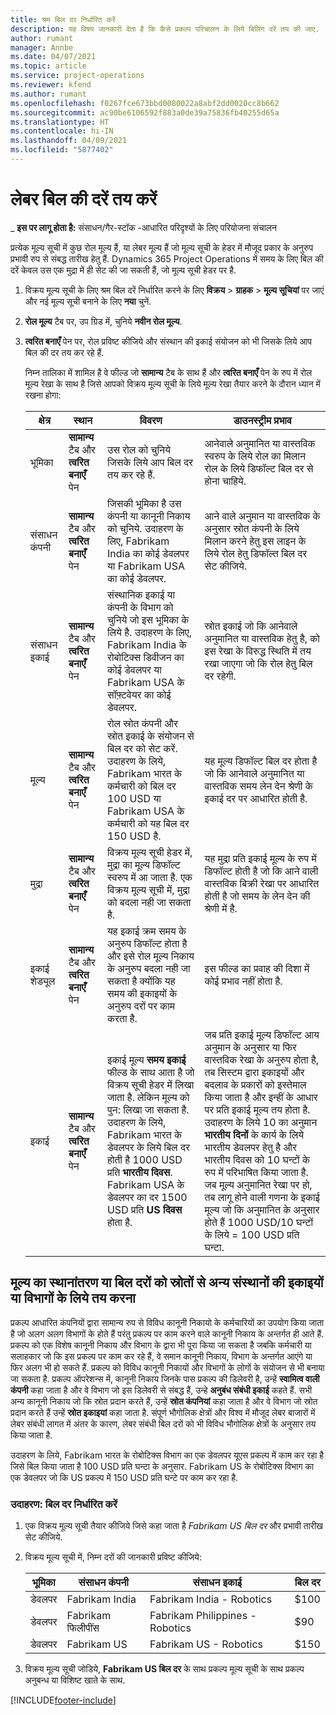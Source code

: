 ```yaml
---
title: श्रम बिल दर निर्धारित करें
description: यह विषय जानकारी देता है कि कैसे प्रकल्प परिचालन के लिये बिलिंग दरें तय की जाए.
author: rumant
manager: Annbe
ms.date: 04/07/2021
ms.topic: article
ms.service: project-operations
ms.reviewer: kfend
ms.author: rumant
ms.openlocfilehash: f0267fce673bbd0080022a8abf2dd0020cc8b662
ms.sourcegitcommit: ac90be6106592f883a0de39a75836fb40255d65a
ms.translationtype: HT
ms.contentlocale: hi-IN
ms.lasthandoff: 04/09/2021
ms.locfileid: "5877402"
---
```

# <a name="set-up-labor-bill-rates"></a>लेबर बिल की दरें तय करें

_ **इस पर लागू होता है:** संसाधन/गैर-स्टॉक -आधारित परिदृश्यों के लिए परियोजना संचालन

प्रत्येक मूल्य सूची में कुछ रोल मूल्य हैं, या लेबर मूल्य हैं जो मूल्य सूची के हेडर में मौजूद प्रकार के अनुरुप प्रभावी रुप से संबद्ध तारीख हेतु हैं. Dynamics 365 Project Operations में समय के लिए बिल की दरें केवल उस एक मुद्रा में ही सेट की जा सकती हैं, जो मूल्य सूची हेडर पर है.

1. विक्रय मूल्य सूची के लिए श्रम बिल दरें निर्धारित करने के लिए **विक्रय** > **ग्राहक** > **मूल्य सूचियां** पर जाएं और नई मूल्य सूची बनाने के लिए **नया** चुनें. 
2. **रोल मूल्य** टैब पर, उप ग्रिड में, चुनिये **नवीन रोल मूल्य**. 
3. **त्वरित बनाएँ** पेन पर, रोल प्रविष्ट कीजिये और संस्थान की इकाई संयोजन को भी जिसके लिये आप बिल की दर तय कर रहे हैं.

   निम्न तालिका में शामिल है वे फील्ड जो **सामान्य** टैब के साथ हैं और **त्वरित बनाएँ** पेन के रुप में रोल मूल्य रेखा के साथ है जिसे आपको विक्रय मूल्य सूची के लिये मूल्य रेखा तैयार करने के दौरान ध्यान में रखना होगा:

    | क्षेत्र | स्थान | विवरण | डाउनस्ट्रीम प्रभाव |
    | --- | --- | --- | --- |
    | भूमिका | **सामान्य** टैब और **त्वरित बनाएँ** पेन | उस रोल को चुनिये जिसके लिये आप बिल दर तय कर रहे हैं. | आनेवाले अनुमानित या वास्तविक स्वरुप के लिये रोल का मिलान रोल के लिये डिफॉल्ट बिल दर से होना चाहिये. |
    | संसाधन कंपनी | **सामान्य** टैब और **त्वरित बनाएँ** पेन | जिसकी भूमिका है उस कंपनी या कानूनी निकाय को चुनिये. उदाहरण के लिए, Fabrikam India का कोई डेवलपर या Fabrikam USA का कोई डेवलपर. | आने वाले अनुमान या वास्तविक के अनुसार स्रोत कंपनी के लिये मिलान करने हेतु इस लाइन के लिये रोल हेतु डिफॉल्त बिल दर सेट कीजिये. |
    | संसाधन इकाई | **सामान्य** टैब और **त्वरित बनाएँ** पेन | संस्थानिक इकाई या कंपनी के विभाग को चुनिये जो इस भूमिका के लिये है. उदाहरण के लिए, Fabrikam India के रोबोटिक्स डिवीजन का कोई डेवलपर या Fabrikam USA के सॉफ़्टवेयर का कोई डेवलपर. | स्रोत इकाई जो कि आनेवाले अनुमानित या वास्तविक हेतु है, को इस रेखा के विरुद्ध स्थिति में तय रखा जाएगा जो कि रोल हेतु बिल दर रहेगी. |
    | मूल्य | **सामान्य** टैब और **त्वरित बनाएँ** पेन | रोल स्रोत कंपनी और स्रोत इकाई के संयोजन से बिल दर को सेट करें. उदाहरण के लिये, Fabrikam भारत के कर्मचारी को बिल दर 100 USD या Fabrikam USA के कर्मचारी को यह बिल दर 150 USD है. | यह मूल्य डिफॉल्ट बिल दर होता है जो कि आनेवाले अनुमानित या वास्तविक समय लेन देन श्रेणी के इकाई दर पर आधारित होती है. |
    | मुद्रा | **सामान्य** टैब और **त्वरित बनाएँ** पेन| विक्रय मूल्य सूची हेडर में, मुद्रा का मूल्य डिफॉल्ट स्वरुप में आ जाता है. एक विक्रय मूल्य सूची में, मुद्रा को बदला नही जा सकता है. | यह मुद्रा प्रति इकाई मूल्य के रुप में डिफॉल्ट होती है जो कि आने वाली वास्तविक बिक्री रेखा पर आधारित होती है जो समय के लेन देन की श्रेणी में है. |
    | इकाई शेड्यूल | **सामान्य** टैब और **त्वरित बनाएँ** पेन | यह इकाई क्रम समय के अनुरुप डिफॉल्ट होता है और इसे रोल मूल्य निकाय के अनुरुप बदला नही जा सकता है क्योंकि यह समय की इकाइयों के अनुरुप दरों पर काम करता है. | इस फील्ड का प्रवाह की दिशा में कोई प्रभाव नहीं होता है. |
    | इकाई | **सामान्य** टैब और **त्वरित बनाएँ** पेन | इकाई मूल्य **समय इकाई** फील्ड के साथ आता है जो विक्रय सूची हेडर में लिखा जाता है. लेकिन मूल्य को पुन: लिखा जा सकता है. उदाहरण के लिये, Fabrikam भारत के डेवलपर के लिये बिल दर होती है 1000 USD प्रति **भारतीय दिवस**. Fabrikam USA के डेवलपर का दर 1500 USD प्रति **US दिवस** होता है. | जब प्रति इकाई मूल्य डिफॉल्ट आय अनुमान के अनुसार या फिर वास्तविक रेखा के अनुरुप होता है, तब सिस्टम द्वारा इकाइयों और बदलाव के प्रकारों को इस्तेमाल किया जाता है और इन्हीं के आधार पर प्रति इकाई मूल्य तय होता है. उदाहरण के लिये 10 का अनुमान **भारतीय दिनों** के कार्य के लिये भारतीय डेवलपर हेतु है और भारतीय दिवस को 10 घन्टों के रुप में परिभाषित किया जाता है. जब मूल्य अनुमानित रेखा पर हो, तब लागू होने वाली गणना के इकाई मूल्य जो कि अनुमानित के अनुसार होते हैं 1000 USD/10 घन्टों के लिये = 100 USD प्रति घन्टा. |

## <a name="transfer-pricing-or-set-up-bill-rates-for-resources-from-other-organizational-units-or-divisions"></a>मूल्य का स्थानांतरण या बिल दरों को स्रोतों से अन्य संस्थानों की इकाइयों या विभागों के लिये तय करना 

प्रकल्प आधारित कंपनियों द्वारा सामान्य रुप से विविध कानूनी निकायो के कर्मचारियों का उपयोग किया जाता है जो अलग अलग विभागों के होते हैं परंतु प्रकल्प पर काम करने वाले कानूनी निकाय के अन्तर्गत ही आते हैं. प्रकल्प को एक विशेष कानूनी निकाय और विभाग के द्वारा भी पूरा किया जा सकता है जबकि कर्मचारी या सलाहकार जो कि इस प्रकल्प पर काम कर रहे हैं, वे समान कानूनी निकाय, विभाग के अन्तर्गत आएंगे या फिर अलग भी हो सकते हैं. प्रकल्प को विविध कानूनी निकायों और विभागों के लोगों के संयोजन से भी बनाया जा सकता है. प्रकल्प ऑपरेशन्स में, कानूनी निकाय जिनके पास प्रकल्प की डिलेवरी है, उन्हें **स्वामित्व वाली कंपनी** कहा जाता है और वे विभाग जो इस डिलेवरी से संबद्ध हैं, उन्हे **अनुबंध संबंधी इकाई** कहते हैं. सभी अन्य कानूनी निकाय जो कि स्रोत प्रदान करते हैं, उन्हें **स्रोत कंपनियां** कहा जाता है और वे विभाग जो स्रोत प्रदान करते हैं उन्हें **स्रोत इकाइयां** कहा जाता है. संपूर्ण भौगोलिक क्षेत्रों और विश्व में मौजूद लेबर बाजारों में लेबर संबंधी लागत में अंतर के कारण, लेबर संबंधी बिल दरों को भी विविध भौगोलिक क्षेत्रों के अनुसार तय किया जाता है.

उदाहरण के लिये, Fabrikam भारत के रोबोटिक्स विभाग का एक डेवलपर यूएस प्रकल्प में काम कर रहा है जिसे बिल किया जाता है 100 USD प्रति घन्टा के अनुसार. Fabrikam US के रोबोटिक्स विभाग का एक डेवलपर जो कि US प्रकल्प में 150 USD प्रति घन्टे पर काम कर रहा है. 

### <a name="example-set-up-a-bill-rate"></a>उदाहरण: बिल दर निर्धारित करें 

1. एक विक्रय मूल्य सूची तैयार कीजिये जिसे कहा जाता है *Fabrikam US बिल दर* और प्रभावी तारीख सेट कीजिये.
2. विक्रय मूल्य सूची में, निम्न दरों की जानकारी प्रविष्ट कीजिये:

    | भूमिका | संसाधन कंपनी | संसाधन इकाई | बिल दर |
    | --- | --- | --- | --- |
    | डेवलपर | Fabrikam India | Fabrikam India - Robotics | $100 |
    | डेवलपर | Fabrikam फिलीपींस | Fabrikam Philippines - Robotics | $90 |
    | डेवलपर | Fabrikam US | Fabrikam US - Robotics | $150 |

3. विक्रय मूल्य सूची जोडिये, **Fabrikam US बिल दर** के साथ प्रकल्प मूल्य सूची के साथ प्रकल्प अनुबन्ध या विशिष्ट खाते के साथ.


[!INCLUDE[footer-include](../includes/footer-banner.md)]

